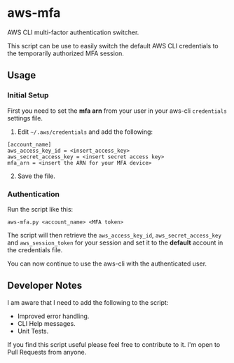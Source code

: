 # aws-mfa

AWS CLI multi-factor authentication switcher.

This script can be use to easily switch the default AWS CLI credentials to the temporarily authorized MFA session.

## Usage

### Initial Setup

First you need to set the **mfa arn** from your user in your aws-cli `credentials` settings file.

 1. Edit `~/.aws/credentials` and add the following:

 ```
[account_name]
aws_access_key_id = <insert_access_key>
aws_secret_access_key = <insert secret access key>
mfa_arn = <insert the ARN for your MFA device>
 ```
 2. Save the file.

### Authentication

Run the script like this:

```
aws-mfa.py <account_name> <MFA token>
```

The script will then retrieve the `aws_access_key_id`, `aws_secret_access_key` and `aws_session_token` for your session and set it to the **default** account in the credentials file.

You can now continue to use the aws-cli with the authenticated user.

## Developer Notes

I am aware that I need to add the following to the script:

 * Improved error handling.
 * CLI Help messages.
 * Unit Tests.

If you find this script useful please feel free to contribute to it. I'm open to Pull Requests from anyone.
